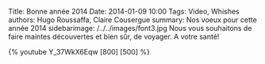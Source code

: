Title: Bonne année 2014
Date: 2014-01-09 10:00
Tags: Video, Whishes
authors: Hugo Roussaffa, Claire Cousergue
summary: Nos voeux pour cette année 2014
sidebarimage: /../../images/font3.jpg
Nous vous souhaitons de faire maintes découvertes et bien sûr, de voyager. A votre santé! 

{% youtube Y_37WkX6Eqw [800] [500] %}
